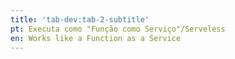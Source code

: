 ```yaml
---
title: 'tab-dev:tab-2-subtitle'
pt: Executa como "Função como Serviço"/Serveless
en: Works like a Function as a Service
---
```


